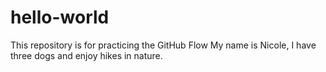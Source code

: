 # hello-world
This repository is for practicing the GitHub Flow
My name is Nicole, I have three dogs and enjoy hikes in nature. 

